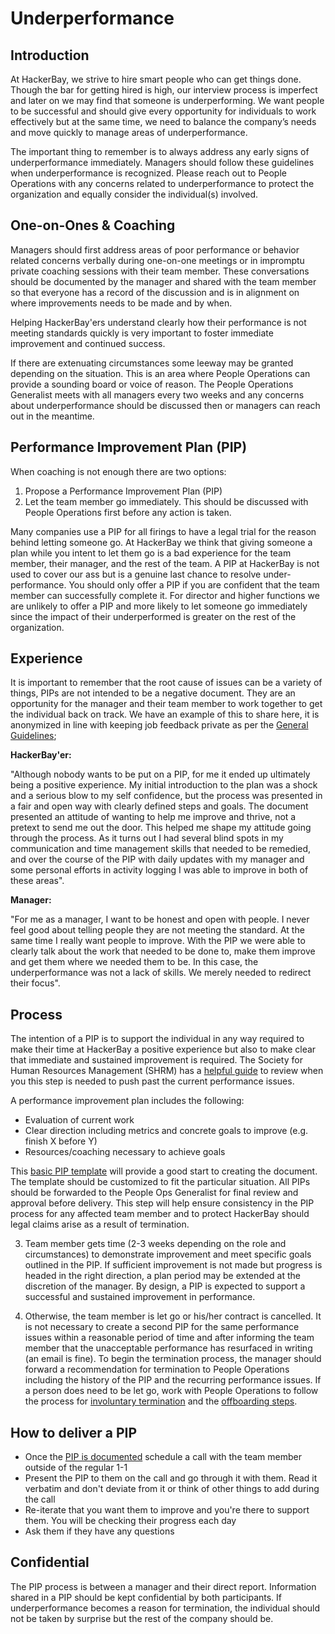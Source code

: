 # Underperformance

## Introduction

At HackerBay, we strive to hire smart people who can get things done. Though the bar for getting hired is high, our interview process is imperfect and later on we may find that someone is underperforming. We want people to be successful and should give every opportunity for individuals to work effectively but at the same time, we need to balance the company’s needs and move quickly to manage areas of underperformance.

The important thing to remember is to always address any early signs of underperformance immediately. Managers should follow these guidelines when underperformance is recognized. Please reach out to People Operations with any concerns related to underperformance to protect the organization and equally consider the individual(s) involved.

## One-on-Ones & Coaching

Managers should first address areas of poor performance or behavior related concerns verbally during one-on-one meetings or in impromptu private coaching sessions with their team member. These conversations should be documented by the manager and shared with the team member so that everyone has a record of the discussion and is in alignment on where improvements needs to be made and by when.

Helping HackerBay'ers understand clearly how their performance is not meeting standards quickly is very important to foster immediate improvement and continued success.

If there are extenuating circumstances some leeway may be granted depending on the situation. This is an area where People Operations can provide a sounding board or voice of reason. The People Operations Generalist meets with all managers every two weeks and any concerns about underperformance should be discussed then or managers can reach out in the meantime.

## Performance Improvement Plan (PIP)

When coaching is not enough there are two options:

1. Propose a Performance Improvement Plan (PIP)
2. Let the team member go immediately. This should be discussed with People Operations first before any action is taken.

Many companies use a PIP for all firings to have a legal trial for the reason behind letting someone go.
At HackerBay we think that giving someone a plan while you intent to let them go is a bad experience for the team member, their manager, and the rest of the team.
A PIP at HackerBay is not used to cover our ass but is a genuine last chance to resolve under-performance.
You should only offer a PIP if you are confident that the team member can successfully complete it.
For director and higher functions we are unlikely to offer a PIP and more likely to let someone go immediately since the impact of their underperformed is greater on the rest of the organization.

## Experience

It is important to remember that the root cause of issues can be a variety of things, PIPs are not intended to be a negative document. They are an opportunity for the manager and their team member to work together to get the individual back on track. We have an example of this to share here, it is anonymized in line with keeping job feedback private as per the [General Guidelines](/general-guidelines/README.md);

**HackerBay'er:**

"Although nobody wants to be put on a PIP, for me it ended up ultimately being a positive experience.  My initial introduction to the plan was a shock and a serious blow to my self confidence, but the process was presented in a fair and open way with clearly defined steps and goals.  The document presented an attitude of wanting to help me improve and thrive, not a pretext to send me out the door.  This helped me shape my attitude going through the process.  As it turns out I had several blind spots in my communication and time management skills that needed to be remedied, and over the course of the PIP with daily updates with my manager and some personal efforts in activity logging I was able to improve in both of these areas".

**Manager:**

"For me as a manager, I want to be honest and open with people. I never feel good about telling people they are not meeting the standard. At the same time I really want people to improve. With the PIP we were able to clearly talk about the work that needed to be done to, make them improve and get them where we needed them to be. In this case, the underperformance was not a lack of skills. We merely needed to redirect their focus".

## Process

The intention of a PIP is to support the individual in any way required to make their time at HackerBay a positive experience but also to make clear that immediate and sustained improvement is required. The Society for Human Resources Management (SHRM) has a [helpful guide](https://www.shrm.org/templatestools/howtoguides/pages/performanceimprovementplan.aspx) to review when you this step is needed to push past the current performance issues.

A performance improvement plan includes the following:

   * Evaluation of current work
   * Clear direction including metrics and concrete goals to improve (e.g. finish X before Y)
   * Resources/coaching necessary to achieve goals

This [basic PIP template](https://docs.google.com/document/d/1qnfa6soVXhtRhfjr8dMMPPe024BoKo-7xzZKuf_bnfo/edit?usp=sharing) will provide a good start to creating the document. The template should be customized to fit the particular situation. All PIPs should be forwarded to the People Ops Generalist for final review and approval before delivery. This step will help ensure consistency in the PIP process for any affected team member and to protect HackerBay should legal claims arise as a result of termination.

3) Team member gets time (2-3 weeks depending on the role and circumstances) to demonstrate improvement and meet specific goals outlined in the PIP. If sufficient improvement is not made but progress is headed in the right direction, a plan period may be extended at the discretion of the manager.  By design, a PIP is expected to support a successful and sustained improvement in performance.

4) Otherwise, the team member is let go or his/her contract is cancelled. It is not necessary to create a second PIP for the same performance issues within a reasonable period of time and after informing the team member that the unacceptable performance has resurfaced in writing (an email is fine). To begin the termination process, the manager should forward a recommendation for termination to People Operations including the history of the PIP and the recurring performance issues. If a person does need to be let go, work with People Operations to follow the process for [involuntary termination](/people-operations/README.md#involuntary-terminations) and the [offboarding steps](/offboarding/README.md).

## How to deliver a PIP

 - Once the [PIP is documented](https://docs.google.com/document/d/1qnfa6soVXhtRhfjr8dMMPPe024BoKo-7xzZKuf_bnfo/edit?usp=sharing) schedule a call with the team member outside of the regular 1-1
 - Present the PIP to them on the call and go through it with them. Read it verbatim and don't deviate from it or think of other things to add during the call
 - Re-iterate that you want them to improve and you're there to support them. You will be checking their progress each day
 - Ask them if they have any questions



## Confidential

The PIP process is between a manager and their direct report. Information shared in a PIP should be kept confidential by both participants. If underperformance becomes a reason for termination, the individual should not be taken by surprise but the rest of the company should be.
